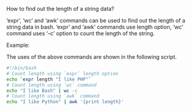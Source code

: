 How to find out the length of a string data?

‘expr’, ‘wc’ and ‘awk’ commands can be used to find out the length of a string data in bash. ‘expr’ and ‘awk’ commands use length option, ‘wc’ command uses ‘–c’ option to count the length of the string.

Example:

The uses of the above commands are shown in the following script.

```bash
#!/bin/bash
# Count length using `expr` length option
echo `expr length "I like PHP"`
# Count length using `wc` command
echo "I like Bash" | wc -c
# Count length using `awk` command
echo "I like Python" | awk '{print length}'
```
